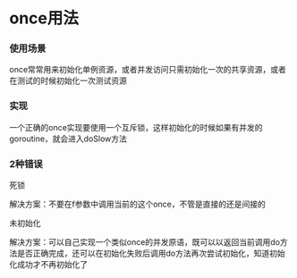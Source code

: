 # once用法


### 使用场景
once常常用来初始化单例资源，或者并发访问只需初始化一次的共享资源，或者在测试的时候初始化一次测试资源

### 实现
一个正确的once实现要使用一个互斥锁，这样初始化的时候如果有并发的goroutine，就会进入doSlow方法

### 2种错误
死锁

解决方案：不要在f参数中调用当前的这个once，不管是直接的还是间接的

未初始化

解决方案：可以自己实现一个类似once的并发原语，既可以以返回当前调用do方法是否正确完成，还可以在初始化失败后调用do方法再次尝试初始化，知道初始化成功才不再初始化了

